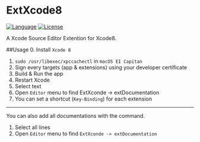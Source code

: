 # ExtXcode8
[![Language](https://img.shields.io/badge/language-Swift%203.0-orange.svg)](https://swift.org/)
[![License](https://img.shields.io/badge/license-MIT-blue.svg)](https://github.com/cyanzhong/xTextHandler/blob/master/LICENSE)

A Xcode Source Editor Extention for Xcode8.

##Usage
0. Install `Xcode 8`
1. `sudo /usr/libexec/xpccachectl` in `macOS EI Capitan`
2. Sign every targets (app & extensions) using your developer certificate
3. Build & Run the app
4. Restart Xcode
5. Select text
6. Open `Editor` menu to find ExtXconde -> extDocumentation
7. You can set a shortcut (`Key-Binding`) for each extension

-----
You can also add all documentations with the command.

 1. Select all lines
 2. Open `Editor` menu to find `ExtXconde -> extDocumentation`